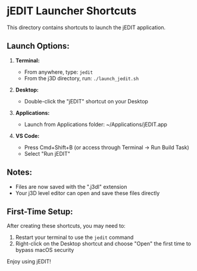# jEDIT Launcher Shortcuts

This directory contains shortcuts to launch the jEDIT application.

## Launch Options:

1. **Terminal:**
   - From anywhere, type: `jedit`
   - From the j3D directory, run: `./launch_jedit.sh`

2. **Desktop:**
   - Double-click the "jEDIT" shortcut on your Desktop

3. **Applications:**
   - Launch from Applications folder: ~/Applications/jEDIT.app

4. **VS Code:**
   - Press Cmd+Shift+B (or access through Terminal → Run Build Task)
   - Select "Run jEDIT"

## Notes:
- Files are now saved with the ".j3dl" extension
- Your j3D level editor can open and save these files directly

## First-Time Setup:
After creating these shortcuts, you may need to:
1. Restart your terminal to use the `jedit` command
2. Right-click on the Desktop shortcut and choose "Open" the first time to bypass macOS security

Enjoy using jEDIT!
